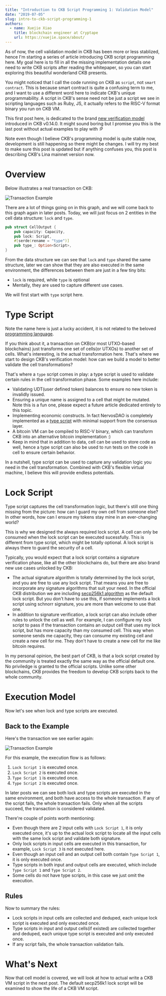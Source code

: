 ```yaml
---
title: "Introduction to CKB Script Programming 1: Validation Model"
date: "2019-07-05"
slug: intro-to-ckb-script-programming-1
authors:
  - name: Xuejie Xiao
    title: blockchain engineer at Cryptape
    url: https://xuejie.space/about/
---
```


As of now, the cell validation model in CKB has been more or less stablized, hence I'm starting a series of article introducing CKB script programming here. My goal here is to fill in all the missing implementation details one need to write CKB scripts after reading the whitepaper, so you can start exploring this beautiful wonderland CKB presents.

You might noticed that I call the code running on CKB as `script`, not `smart contract`. This is because smart contract is quite a confusing term to me, and I want to use a different word here to indicate CKB's unique programmability. A script in CKB's sense need not be just a script we see in scripting languages such as Ruby, JS, it actually refers to the RISC-V format binary you run on CKB VM.

This first post here, is dedicated to the brand [new verification model](https://github.com/nervosnetwork/ckb/pull/913) introduced in CKB v0.14.0. It might sound boring but I promise you this is the last post without actual examples to play with :P

Note even though I believe CKB's programming model is quite stable now, development is still happening so there might be changes. I will try my best to make sure this post is updated but if anything confuses you, this post is describing CKB's Lina mainnet version now.

# Overview

Below illustrates a real transaction on CKB:

![Transaction Example](/img/blog/tx.svg)

There are a lot of things going on in this graph, and we will come back to this graph again in later posts. Today, we will just focus on 2 entities in the cell data structure: `lock` and `type`.

```rust
pub struct CellOutput {
    pub capacity: Capacity,
    pub lock: Script,
    #[serde(rename = "type")]
    pub type_: Option<Script>,
}
```

From the data structure we can see that `lock` and `type` shared the same structure, later we can show that they are also executed in the same environment, the differences between them are just in a few tiny bits:

- `lock` is required, while `type` is optional
- Mentally, they are used to capture different use cases.

We will first start with `type` script here.

# Type Script

Note the name here is just a lucky accident, it is not related to the beloved [programming language](https://www.typescriptlang.org/).

If you think about it, a transaction on CKB(or most UTXO-based blockchains) just transforms one set of cells(or UTXOs) to another set of cells. What's interesting, is the actual transformation here. That's where we start to design CKB's verification model: how can we build a model to better validate the cell transformations?

That's where a `type` script comes in play: a type script is used to validate certain rules in the cell transformation phase. Some examples here include:

- Validating UDT(user defined token) balances to ensure no new token is invalidly issued.
- Ensuring a unique name is assigned to a cell that might be mutated. Note this is a fun one, please expect a future article dedicated entirely to this topic.
- Implementing economic constructs. In fact NervosDAO is completely implemented as a [type script](https://github.com/nervosnetwork/ckb-system-scripts/blob/66d7da8ec72dffaa7e9c55904833951eca2422a9/c/dao.c) with minimal support from the consensus layer.
- A bitcoin VM can be compiled to RISC-V binary, which can transform CKB into an alternative bitcoin implementation :)
- Keep in mind that in addition to data, cell can be used to store code as well, hence a type script can also be used to run tests on the code in cell to ensure certain behavior.

In a nutshell, type script can be used to capture any validation logic you need in the cell transformation. Combined with CKB's flexible virtual machine, I believe this will provide endless potentials.

# Lock Script

Type script captures the cell transformation logic, but there's still one thing missing from the picture: how can I guard my own cell from someone else? In other words, how can I ensure my tokens stay mine in an ever-changing world?

This is why we designed the always required lock script. A cell can only be consumed when the lock script can be executed sucessfully. This is different from type script, which might be totally optional. A lock script is always there to guard the security of a cell.

Typically, you would expect that a lock script contains a signature verification phase, like all the other blockchains do, but there are also brand new use cases unlocked by CKB:

- The actual signature algorithm is totally determined by the lock script, and you are free to use any lock script. That means you are free to incorporate any signature algorithms that suit your need. In the official CKB distribution we are including [secp256k1 algorithm](https://github.com/nervosnetwork/ckb-system-scripts/blob/66d7da8ec72dffaa7e9c55904833951eca2422a9/c/secp256k1_blake160_sighash_all.c) as the default lock script. But you don't have to use this, if someone implements a lock script using schnorr signature, you are more than welcome to use that one.
- In addition to signature verification, a lock script can also include other rules to unlock the cell as well. For example, I can configure my lock script to pass if the transaction contains an output cell that uses my lock script, but has more capacity than my consumed cell. This way when someone sends me capacity, they can consume my existing cell and create a new cell for me. They don't have to create a new cell for me like bitcoin requires.

In my personal opinion, the best part of CKB, is that a lock script created by the community is treated exactly the same way as the official default one. No priviledge is granted to the official scripts. Unlike some other blockchains, CKB provides the freedom to develop CKB scripts back to the whole community.

# Execution Model

Now let's see when lock and type scripts are executed.

## Back to the Example

Here's the transaction we see earlier again:

![Transaction Example](/img/blog/tx.svg)

For this example, the execution flow is as follows:

1. `Lock Script 1` is executed once.
2. `Lock Script 2` is executed once.
3. `Type Script 1` is executed once.
4. `Type Script 2` is executed once.

In later posts we can see both lock and type scripts are executed in the same environment, and both have access to the whole transaction. If any of the script fails, the whole transaction fails. Only when all the scripts succeed, the transaction is considered validated.

There're couple of points worth mentioning:

- Even though there are 2 input cells with `Lock Script 1`, it is only executed once, it's up to the actual lock script to locate all the input cells with the same lock script and validate both signature.
- Only lock scripts in input cells are executed in this transaction, for example, `Lock Script 3` is not executed here.
- Even though an input cell and an output cell both contain `Type Script 1`, it is only executed once.
- Type scripts in both input and output cells are executed, which include `Type Script 1` and `Type Script 2`.
- Some cells do not have type scripts, in this case we just omit the execution.

## Rules

Now to summary the rules:

- Lock scripts in input cells are collected and deduped, each unique lock script is executed and only executed once.
- Type scripts in input and output cells(if existed) are collected together and deduped, each unique type script is executed and only executed once.
- If any script fails, the whole transaction validation fails.

# What's Next

Now that cell model is covered, we will look at how to actual write a CKB VM script in the next post. The default secp256k1 lock script will be examined to show the life of a CKB VM script.
